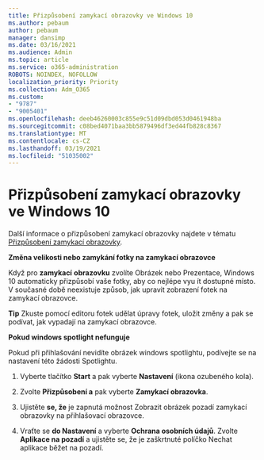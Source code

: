 ```yaml
---
title: Přizpůsobení zamykací obrazovky ve Windows 10
ms.author: pebaum
author: pebaum
manager: dansimp
ms.date: 03/16/2021
ms.audience: Admin
ms.topic: article
ms.service: o365-administration
ROBOTS: NOINDEX, NOFOLLOW
localization_priority: Priority
ms.collection: Adm_O365
ms.custom:
- "9787"
- "9005401"
ms.openlocfilehash: deeb46260003c855e9c51d09dbd053d0461948ba
ms.sourcegitcommit: c08bed4071baa3bb5879496df3ed44fb828c8367
ms.translationtype: MT
ms.contentlocale: cs-CZ
ms.lasthandoff: 03/19/2021
ms.locfileid: "51035002"
---
```

# <a name="personalize-your-lock-screen-in-windows-10"></a>Přizpůsobení zamykací obrazovky ve Windows 10

Další informace o přizpůsobení zamykací obrazovky najdete v tématu [Přizpůsobení zamykací obrazovky](https://support.microsoft.com/windows/personalize-your-lock-screen-81dab9b0-35cf-887c-84a0-6de8ef72bea0).

**Změna velikosti nebo zamykání fotky na zamykací obrazovce**

Když pro **zamykací** **obrazovku** zvolíte Obrázek nebo Prezentace, Windows 10 automaticky přizpůsobí vaše fotky, aby co nejlépe vyu ít dostupné místo. V současné době neexistuje způsob, jak upravit zobrazení fotek na zamykací obrazovce.

**Tip** Zkuste pomocí editoru fotek udělat úpravy fotek, uložit změny a pak se podívat, jak vypadají na zamykací obrazovce.

**Pokud windows spotlight nefunguje**

Pokud při přihlašování nevidíte obrázek windows spotlightu, podívejte se na nastavení této žádosti Spotlightu. 

1. Vyberte tlačítko **Start** a pak vyberte **Nastavení** (ikona ozubeného kola).

1. Zvolte **Přizpůsobení a** pak vyberte **Zamykací obrazovka**.

1. Ujistěte **se, že** je zapnutá možnost Zobrazit obrázek pozadí zamykací obrazovky na přihlašovací obrazovce.

1. Vraťte se **do Nastavení** a vyberte **Ochrana osobních údajů**. Zvolte **Aplikace na pozadí** a ujistěte se, že je zaškrtnuté políčko Nechat aplikace běžet na pozadí. 